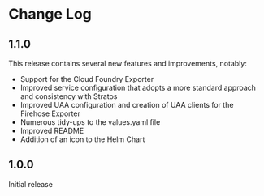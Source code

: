 # Change Log

## 1.1.0

This release contains several new features and improvements, notably:

- Support for the Cloud Foundry Exporter
- Improved service configuration that adopts a more standard approach and consistency with Stratos
- Improved UAA configuration and creation of UAA clients for the Firehose Exporter
- Numerous tidy-ups to the values.yaml file
- Improved README
- Addition of an icon to the Helm Chart

## 1.0.0

Initial release